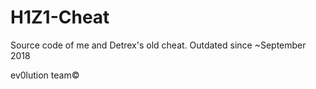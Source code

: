 # H1Z1-Cheat
Source code of me and Detrex's old cheat. Outdated since ~September 2018

ev0lution team©️
